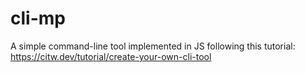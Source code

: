 # cli-mp
A simple command-line tool implemented in JS following this tutorial: https://citw.dev/tutorial/create-your-own-cli-tool
